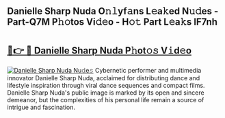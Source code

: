 ## Danielle Sharp Nuda O𝚗𝚕yf𝚊ns L𝚎a𝚔ed N𝚞𝚍es - Part-Q7M P𝚑𝚘tos Vi𝚍𝚎o - H𝚘𝚝 Part L𝚎a𝚔s lF7nh

# <h2><a href="http://kf7yva.oniu.top/?m=Danielle+Sharp+Nuda">🔗👉 🔴 Danielle Sharp Nuda P𝚑ot𝚘𝚜 V𝚒d𝚎o</a></h2>

[![Danielle Sharp Nuda Nu𝚍e𝚜](https://i.imgur.com/0qMVB7G.gif)](http://kf7yva.oniu.top/?m=Danielle+Sharp+Nuda)
Cybernetic performer and multimedia innovator Danielle Sharp Nuda, acclaimed for distributing dance and lifestyle inspiration through viral dance sequences and compact films. Danielle Sharp Nuda's public image is marked by its open and sincere demeanor, but the complexities of his personal life remain a source of intrigue and fascination.  
